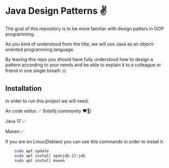 
# Java Design Patterns ✌️

The goal of this repository is to be more familiar with design patters in OOP programming. 

As you kind of understood from the title, we will use Java as an object-oriented programming language.

By leaving this repo you should have fully understood how to design a pattern according to your needs and be able to explain it to a colleague or friend in one single breath 🫁


## Installation

In order to run this project we will need:

An code editor ✅ (Intellij community ❤️‍🔥)

Java 17 ✅

Maven ✅



If you are on Linux(Debian) you can use this commands in order to install it.
```bash
    sudo apt update
    sudo apt install openjdk-17-jdk
    sudo apt install maven
```